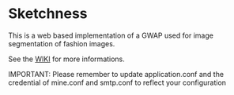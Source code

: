 # Sketchness

This is a web based implementation of a GWAP used for image segmentation of fashion images.

See the [WIKI](https://github.com/Lucg/Sketchness/wiki) for more informations.

IMPORTANT: Please remember to update application.conf and the credential of mine.conf and smtp.conf to reflect your configuration
